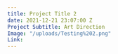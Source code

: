 ```yaml
---
title: Project Title 2
date: 2021-12-21 23:07:00 Z
Project Subtitle: Art Direction
Image: "/uploads/Testing%202.png"
Link: 
---
```


